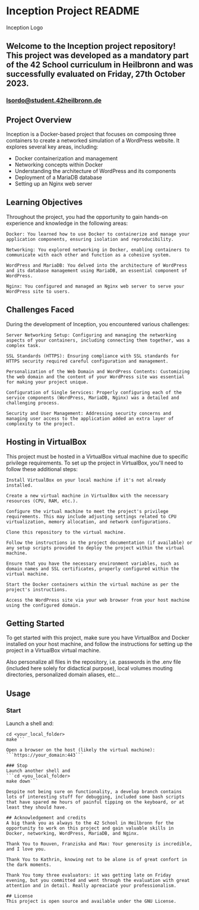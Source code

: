 # Inception Project README

Inception Logo <!-- If you have a project logo, you can include it here -->


## Welcome to the Inception project repository! This project was developed as a mandatory part of the 42 School curriculum in Heilbronn and was successfully evaluated on Friday, 27th October 2023.

### lsordo@student.42heilbronn.de

## Project Overview

Inception is a Docker-based project that focuses on composing three containers to create a networked simulation of a WordPress website. It explores several key areas, including:

- Docker containerization and management
- Networking concepts within Docker
- Understanding the architecture of WordPress and its components
- Deployment of a MariaDB database
- Setting up an Nginx web server

## Learning Objectives

Throughout the project, you had the opportunity to gain hands-on experience and knowledge in the following areas:

    Docker: You learned how to use Docker to containerize and manage your application components, ensuring isolation and reproducibility.

    Networking: You explored networking in Docker, enabling containers to communicate with each other and function as a cohesive system.

    WordPress and MariaDB: You delved into the architecture of WordPress and its database management using MariaDB, an essential component of WordPress.

    Nginx: You configured and managed an Nginx web server to serve your WordPress site to users.

## Challenges Faced

During the development of Inception, you encountered various challenges:

    Server Networking Setup: Configuring and managing the networking aspects of your containers, including connecting them together, was a complex task.

    SSL Standards (HTTPS): Ensuring compliance with SSL standards for HTTPS security required careful configuration and management.

    Personalization of the Web Domain and WordPress Contents: Customizing the web domain and the content of your WordPress site was essential for making your project unique.

    Configuration of Single Services: Properly configuring each of the service components (WordPress, MariaDB, Nginx) was a detailed and challenging process.

    Security and User Management: Addressing security concerns and managing user access to the application added an extra layer of complexity to the project.

## Hosting in VirtualBox

This project must be hosted in a VirtualBox virtual machine due to specific privilege requirements. To set up the project in VirtualBox, you'll need to follow these additional steps:

    Install VirtualBox on your local machine if it's not already installed.

    Create a new virtual machine in VirtualBox with the necessary resources (CPU, RAM, etc.).

    Configure the virtual machine to meet the project's privilege requirements. This may include adjusting settings related to CPU virtualization, memory allocation, and network configurations.

    Clone this repository to the virtual machine.

    Follow the instructions in the project documentation (if available) or any setup scripts provided to deploy the project within the virtual machine.

    Ensure that you have the necessary environment variables, such as domain names and SSL certificates, properly configured within the virtual machine.

    Start the Docker containers within the virtual machine as per the project's instructions.

    Access the WordPress site via your web browser from your host machine using the configured domain.

## Getting Started

To get started with this project, make sure you have VirtualBox and Docker installed on your host machine, and follow the instructions for setting up the project in a VirtualBox virtual machine.

Also personalize all files in the repository, i.e. passwords in the .env file (included here solely for didactical purpose), local volumes mouting directories, personalized domain aliases, etc...

## Usage

### Start
Launch a shell and:
```git clone <repository_url> <your_local_folder>
cd <your_local_folder>
make```

Open a browser on the host (likely the virtual machine):
```https://your_domain:443```

### Stop
Launch another shell and
```cd <you_local_folder>
make down```

Despite not being sure on functionality, a develop branch contains lots of interesting stuff for debugging, included some bash scripts that have spared me hours of painful tipping on the keyboard, or at least they should have.

## Acknowledgement and credits
A big thank you as always to the 42 School in Heilbronn for the opportunity to work on this project and gain valuable skills in Docker, networking, WordPress, MariaDB, and Nginx.

Thank You to Rouven, Franziska and Max: Your generosity is incredible, and I love you.

Thank You to Kathrin, knowing not to be alone is of great confort in the dark moments.

Thank You tomy three evaluators: it was getting late on Friday evening, but you committed and went through the evaluation with great attention and in detail. Really apreaciate your professionalism.

## License
This project is open source and available under the GNU License.
